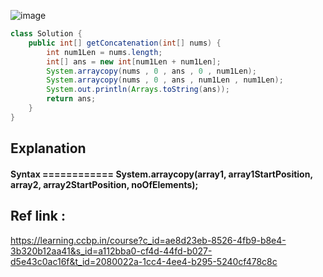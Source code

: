 ![image](https://github.com/Mogana004/Leetcode_DSA/assets/92911280/34704364-eb7b-4527-96d3-2d79e5e8feca)

```java
class Solution {
    public int[] getConcatenation(int[] nums) {
        int num1Len = nums.length;
        int[] ans = new int[num1Len + num1Len];
        System.arraycopy(nums , 0 , ans , 0 , num1Len);
        System.arraycopy(nums , 0 , ans , num1Len , num1Len);
        System.out.println(Arrays.toString(ans));
        return ans;
    }
}
```

## Explanation 
#### Syntax ============ System.arraycopy(array1, array1StartPosition, array2, array2StartPosition, noOfElements);


## Ref link : 
https://learning.ccbp.in/course?c_id=ae8d23eb-8526-4fb9-b8e4-3b320b12aa41&s_id=a112bba0-cf4d-44fd-b027-d5e43c0ac16f&t_id=2080022a-1cc4-4ee4-b295-5240cf478c8c
